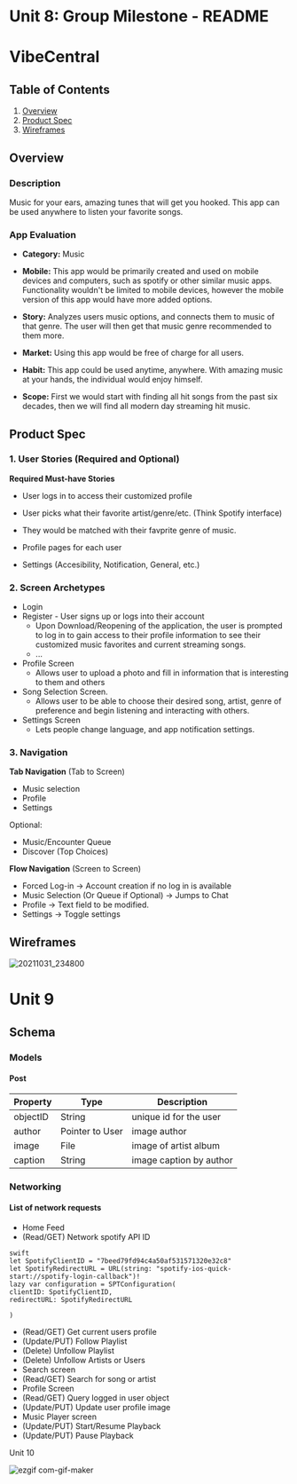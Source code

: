 
Unit 8: Group Milestone - README 
===

# VibeCentral

## Table of Contents
1. [Overview](#Overview)
1. [Product Spec](#Product-Spec)
1. [Wireframes](#Wireframes)

## Overview
### Description
Music for your ears, amazing tunes that will get you hooked. This app can be used anywhere to listen your favorite songs.
### App Evaluation

- **Category:** Music

- **Mobile:** This app would be primarily created and used on mobile devices and computers, such as spotify or other similar music apps. Functionality wouldn't be limited to mobile devices, however the mobile version of this app would have more added options.

- **Story:** Analyzes users music options, and connects them to music of that genre. The user will then get that music genre recommended to them more.

- **Market:** Using this app would be free of charge for all users.

- **Habit:** This app could be used anytime, anywhere. With amazing music at your hands, the individual would enjoy himself.

- **Scope:** First we would start with finding all hit songs from the past six decades, then we will find all modern day streaming hit music. 

## Product Spec

### 1. User Stories (Required and Optional)

**Required Must-have Stories**

* User logs in to access their customized profile

* User picks what their favorite artist/genre/etc. (Think Spotify interface)
* They would be matched with their favprite genre of music.
* Profile pages for each user
* Settings (Accesibility, Notification, General, etc.)


### 2. Screen Archetypes

* Login 
* Register - User signs up or logs into their account
   * Upon Download/Reopening of the application, the user is prompted to log in to gain access to their profile information to see their customized music favorites and current streaming songs.
   * ...
* Profile Screen 
   * Allows user to upload a photo and fill in information that is interesting to them and others
* Song Selection Screen.
   * Allows user to be able to choose their desired song, artist, genre of preference and begin listening and interacting with others.
* Settings Screen
   * Lets people change language, and app notification settings.

### 3. Navigation

**Tab Navigation** (Tab to Screen)

* Music selection
* Profile
* Settings

Optional:
* Music/Encounter Queue
* Discover (Top Choices)

**Flow Navigation** (Screen to Screen)
* Forced Log-in -> Account creation if no log in is available
* Music Selection (Or Queue if Optional) -> Jumps to Chat
* Profile -> Text field to be modified. 
* Settings -> Toggle settings

## Wireframes

![20211031_234800](https://user-images.githubusercontent.com/76667866/139619285-1167d3cd-d672-4b59-9437-d2f5f856d6fd.jpg)

# Unit 9

## Schema
### Models
#### Post
| Property | Type | Description |
| ------------- | -------- | ------------|
| objectID | String | unique id for the user |
| author | Pointer to User| image author |
| image | File | image of artist album |
| caption | String | image caption by author |
### Networking
#### List of network requests
- Home Feed
- (Read/GET) Network spotify API ID
```
swift
let SpotifyClientID = "7beed79fd94c4a50af531571320e32c8"
let SpotifyRedirectURL = URL(string: "spotify-ios-quick-start://spotify-login-callback")!
lazy var configuration = SPTConfiguration(
clientID: SpotifyClientID,
redirectURL: SpotifyRedirectURL

)
```
- (Read/GET) Get current users profile
- (Update/PUT) Follow Playlist
- (Delete) Unfollow Playlist
- (Delete) Unfollow Artists or Users
- Search screen
- (Read/GET) Search for song or artist
- Profile Screen
- (Read/GET) Query logged in user object
- (Update/PUT) Update user profile image
- Music Player screen
- (Update/PUT) Start/Resume Playback
- (Update/PUT) Pause Playback


Unit 10

![ezgif com-gif-maker](https://user-images.githubusercontent.com/76667866/141724876-abfa9b4b-ff8b-4521-ab86-f648bbc202e5.gif)


